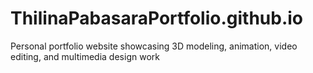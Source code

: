 # ThilinaPabasaraPortfolio.github.io
Personal portfolio website showcasing 3D modeling, animation, video editing, and multimedia design work
